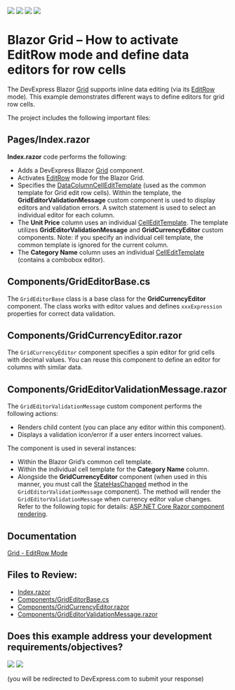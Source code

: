 <!-- default badges list -->
![](https://img.shields.io/endpoint?url=https://codecentral.devexpress.com/api/v1/VersionRange/515149708/22.1.2%2B)
[![](https://img.shields.io/badge/Open_in_DevExpress_Support_Center-FF7200?style=flat-square&logo=DevExpress&logoColor=white)](https://supportcenter.devexpress.com/ticket/details/T1103487)
[![](https://img.shields.io/badge/📖_How_to_use_DevExpress_Examples-e9f6fc?style=flat-square)](https://docs.devexpress.com/GeneralInformation/403183)
[![](https://img.shields.io/badge/💬_Leave_Feedback-feecdd?style=flat-square)](#does-this-example-address-your-development-requirementsobjectives)
<!-- default badges end -->
# Blazor Grid – How to activate EditRow mode and define data editors for row cells
 
The DevExpress Blazor [Grid](https://docs.devexpress.com/Blazor/403143/grid) supports inline data editing (via its [EditRow](https://docs.devexpress.com/Blazor/403454/grid/edit-data-and-validate-input#grideditmodeeditrow) mode). This example demonstrates different ways to define editors for grid row cells. 
 
The project includes the following important files: 
 
## Pages/Index.razor 
 
**Index.razor** code performs the following: 
 
* Adds a DevExpress Blazor [Grid](https://docs.devexpress.com/Blazor/403143/grid) component. 
* Activates [EditRow](https://docs.devexpress.com/Blazor/403454/grid/edit-data-and-validate-input#grideditmodeeditrow) mode for the Blazor Grid.  
* Specifies the [DataColumnCellEditTemplate](https://docs.devexpress.com/Blazor/DevExpress.Blazor.DxGrid.DataColumnCellEditTemplate) (used as the common template for Grid edit row cells). Within the template, the **GridEditorValidationMessage** custom component is used to display editors and validation errors. A switch statement is used to select an individual editor for each column.
* The **Unit Price** column uses an individual [CellEditTemplate](https://docs.devexpress.com/Blazor/DevExpress.Blazor.DxGridDataColumn.CellEditTemplate). The template utilizes **GridEditorValidationMessage** and **GridCurrencyEditor** custom components. Note: if you specify an individual cell template, the common template is ignored for the current column. 
* The **Category Name** column uses an individual [CellEditTemplate](https://docs.devexpress.com/Blazor/DevExpress.Blazor.DxGridDataColumn.CellEditTemplate) (contains a combobox editor). 
 
## Components/GridEditorBase.cs 
 
The `GridEditorBase` class is a base class for the **GridCurrencyEditor** component. The class works with editor values and defines `xxxExpression` properties for correct data validation.
 
## Components/GridCurrencyEditor.razor 

The `GridCurrencyEditor` component specifies a spin editor for grid cells with decimal values. You can reuse this component to define an editor for columns with similar data.
 
## Components/GridEditorValidationMessage.razor 
 
The `GridEditorValidationMessage` custom component performs the following actions: 
   
* Renders child content (you can place any editor within this component). 
* Displays a validation icon/error if a user enters incorrect values.  
 
The component is used in several instances:  
 
* Within the Blazor Grid’s common cell template.
* Within the individual cell template for the **Category Name** column. 
* Alongside the **GridCurrencyEditor** component (when used in this manner, you must call the [StateHasChanged](https://docs.microsoft.com/en-us/dotnet/api/microsoft.aspnetcore.components.componentbase.statehaschanged?view=aspnetcore-6.0) method in the `GridEditorValidationMessage` component). The method will render the `GridEditorValidationMessage` when currency editor value changes. Refer to the following topic for details: [ASP.NET Core Razor component rendering](https://docs.microsoft.com/en-us/aspnet/core/blazor/components/rendering?view=aspnetcore-6.0). 

## Documentation 

[Grid - EditRow Mode](https://docs.devexpress.com/Blazor/403454/grid/edit-data-and-validate-input#grideditmodeeditrow)

<!-- default file list -->
## Files to Review:

* [Index.razor](./EditRow/Pages/Index.razor)
* [Components/GridEditorBase.cs](./EditRow/Components/GridEditorBase.cs)
* [Components/GridCurrencyEditor.razor](./EditRow/Components/GridCurrencyEditor.razor)
* [Components/GridEditorValidationMessage.razor](./EditRow/Components/GridEditorValidationMessage.razor)

<!-- default file list end -->
<!-- feedback -->
## Does this example address your development requirements/objectives?

[<img src="https://www.devexpress.com/support/examples/i/yes-button.svg"/>](https://www.devexpress.com/support/examples/survey.xml?utm_source=github&utm_campaign=blazor-grid-row-editing&~~~was_helpful=yes) [<img src="https://www.devexpress.com/support/examples/i/no-button.svg"/>](https://www.devexpress.com/support/examples/survey.xml?utm_source=github&utm_campaign=blazor-grid-row-editing&~~~was_helpful=no)

(you will be redirected to DevExpress.com to submit your response)
<!-- feedback end -->
